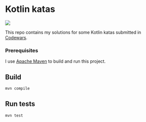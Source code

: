# Kotlin katas

![](https://www.codewars.com/users/besterboris/badges/micro)

This repo contains my solutions for some Kotlin katas submitted in [Codewars](https://www.codewars.com).

### Prerequisites

I use [Apache Maven](https://maven.apache.org/) to build and run this project.

## Build

```bash
mvn compile
```

## Run tests

```bash
mvn test
```
